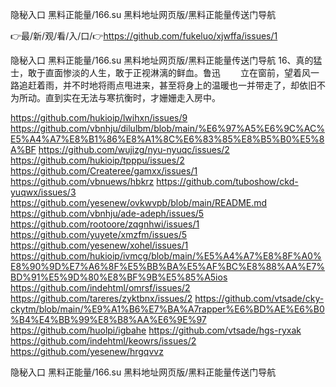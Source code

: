 隐秘入口 黑料正能量/166.su 黑料地址网页版/黑料正能量传送门导航

👉最/新/观/看/入/口/👉https://github.com/fukeluo/xjwffa/issues/1

隐秘入口 黑料正能量/166.su 黑料地址网页版/黑料正能量传送门导航	16、真的猛士，敢于直面惨淡的人生，敢于正视淋漓的鲜血。鲁迅
　　立在窗前，望着风一路追赶着雨，并不时地将雨点甩进来，甚至将身上的温暖也一并带走了，却依旧不为所动。直到实在无法与寒抗衡时，才姗姗走入房中。


https://github.com/hukioip/lwihxn/issues/9
https://github.com/vbnhju/dilulbm/blob/main/%E6%97%A5%E6%9C%AC%E5%A4%A7%E8%B1%86%E8%A1%8C%E6%83%85%E8%B5%B0%E5%8A%BF
https://github.com/wujizg/nyu-nyuqc/issues/2
https://github.com/hukioip/tpppu/issues/2
https://github.com/Createree/gamxx/issues/1
https://github.com/vbnuews/hbkrz
https://github.com/tuboshow/ckd-yuqwx/issues/3
https://github.com/yesenew/ovkwvpb/blob/main/README.md
https://github.com/vbnhju/ade-adeph/issues/5
https://github.com/rootoore/zqgnhwi/issues/1
https://github.com/yuyete/xmzfm/issues/5
https://github.com/yesenew/xohel/issues/1
https://github.com/hukioip/ivmcg/blob/main/%E5%A4%A7%E8%8F%A0%E8%90%9D%E7%A6%8F%E5%BB%BA%E5%AF%BC%E8%88%AA%E7%BD%91%E5%9D%80%E8%BF%9B%E5%85%A5ios
https://github.com/indehtml/omrsf/issues/2
https://github.com/tareres/zyktbnx/issues/2
https://github.com/vtsade/cky-ckytm/blob/main/%E9%A1%B6%E7%BA%A7rapper%E6%BD%AE%E6%B0%B4%E4%BB%99%E8%B8%AA%E6%9E%97
https://github.com/huolpi/igbahe
https://github.com/vtsade/hgs-ryxak
https://github.com/indehtml/keowrs/issues/2
https://github.com/yesenew/hrgqvvz

隐秘入口 黑料正能量/166.su 黑料地址网页版/黑料正能量传送门导航

